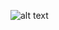 ![alt text](https://holbertonintranet.s3.amazonaws.com/uploads/medias/2018/6/65f4a1dd9c51265f49d0.png?X-Amz-Algorithm=AWS4-HMAC-SHA256&X-Amz-Credential=AKIARDDGGGOU5BHMTQX4%2F20211114%2Fus-east-1%2Fs3%2Faws4_request&X-Amz-Date=20211114T022710Z&X-Amz-Expires=86400&X-Amz-SignedHeaders=host&X-Amz-Signature=f43781fa860e3858837d97e8ce971b394904f32ca2e33fe495a2594d79df44c2)
